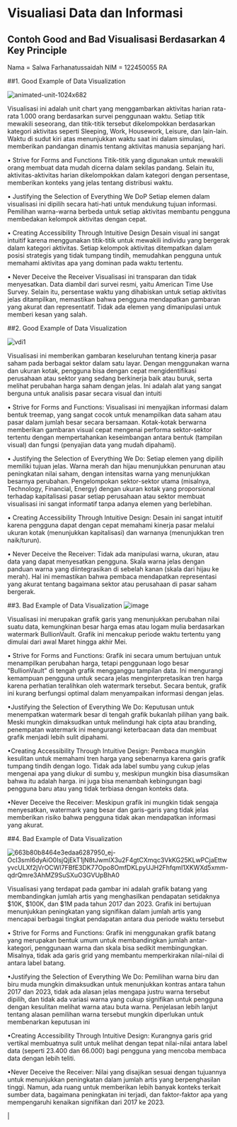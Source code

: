 # Visualiasi Data dan Informasi
##  Contoh Good and Bad  Visualisasi Berdasarkan 4 Key Principle

Nama = Salwa Farhanatussaidah
NIM = 122450055
RA

##1.	Good Example of Data Visualization

![animated-unit-1024x682](https://github.com/user-attachments/assets/e95570b0-0d43-41e9-ba39-e2a675b2c6e2)

Visualisasi ini adalah unit chart yang menggambarkan aktivitas harian rata-rata 1.000 orang berdasarkan survei penggunaan waktu. Setiap titik mewakili seseorang,
dan titik-titik tersebut dikelompokkan berdasarkan kategori aktivitas seperti Sleeping, Work, Housework, Leisure, dan lain-lain. Waktu di sudut kiri atas menunjukkan waktu saat ini dalam simulasi, memberikan pandangan dinamis tentang aktivitas manusia sepanjang hari.

•	Strive for Forms and Functions
Titik-titik yang digunakan untuk mewakili orang membuat data mudah dicerna dalam sekilas pandang. Selain itu, aktivitas-aktivitas harian dikelompokkan dalam kategori dengan persentase, memberikan konteks yang jelas tentang distribusi waktu.

•	Justifying the Selection of Everything We DoP
Setiap elemen dalam visualisasi ini dipilih secara hati-hati untuk mendukung tujuan informasi. Pemilihan warna-warna berbeda untuk setiap aktivitas membantu pengguna membedakan kelompok aktivitas dengan cepat.

•	Creating Accessibility Through Intuitive Design
Desain visual ini sangat intuitif karena menggunakan titik-titik untuk mewakili individu yang bergerak dalam kategori aktivitas. Setiap kelompok aktivitas ditempatkan dalam posisi strategis yang tidak tumpang tindih, memudahkan pengguna untuk memahami aktivitas apa yang dominan pada waktu tertentu.

•	Never Deceive the Receiver
Visualisasi ini transparan dan tidak menyesatkan. Data diambil dari survei resmi, yaitu American Time Use Survey. Selain itu, persentase waktu yang dihabiskan untuk setiap aktivitas jelas ditampilkan, memastikan bahwa pengguna mendapatkan gambaran yang akurat dan representatif. Tidak ada elemen yang dimanipulasi untuk memberi kesan yang salah.


##2.	Good Example of Data Visualization

![vdi1](https://github.com/user-attachments/assets/03528aca-b38a-4172-82ad-8908bce3149c)

Visualisasi ini memberikan gambaran keseluruhan tentang kinerja pasar saham pada berbagai sektor dalam satu layar. Dengan menggunakan warna dan ukuran kotak,
pengguna bisa dengan cepat mengidentifikasi perusahaan atau sektor yang sedang berkinerja baik atau buruk, serta melihat perubahan harga saham dengan jelas. 
Ini adalah alat yang sangat berguna untuk analisis pasar secara visual dan intuiti

•	Strive for Forms and Functions:
Visualisasi ini menyajikan informasi dalam bentuk treemap, yang sangat cocok untuk menampilkan data saham atau pasar dalam jumlah besar secara bersamaan. 
Kotak-kotak berwarna memberikan gambaran visual cepat mengenai performa sektor-sektor tertentu dengan mempertahankan keseimbangan antara bentuk (tampilan visual) dan fungsi (penyajian data yang mudah dipahami).

•	Justifying the Selection of Everything We Do:
Setiap elemen yang dipilih memiliki tujuan jelas. Warna merah dan hijau menunjukkan penurunan atau peningkatan nilai saham, dengan intensitas warna yang menunjukkan besarnya perubahan. Pengelompokan sektor-sektor utama (misalnya, Technology, Financial, Energy) dengan ukuran kotak yang proporsional 
terhadap kapitalisasi pasar setiap perusahaan atau sektor membuat visualisasi ini sangat informatif tanpa adanya elemen yang berlebihan.

•	Creating Accessibility Through Intuitive Design:
Desain ini sangat intuitif karena pengguna dapat dengan cepat memahami kinerja pasar melalui ukuran kotak (menunjukkan kapitalisasi) dan warnanya (menunjukkan tren naik/turun). 

•	Never Deceive the Receiver:
Tidak ada manipulasi warna, ukuran, atau data yang dapat menyesatkan pengguna. Skala warna jelas dengan panduan warna yang diintegrasikan di sebelah kanan (skala dari hijau ke merah). 
Hal ini memastikan bahwa pembaca mendapatkan representasi yang akurat tentang bagaimana sektor atau perusahaan di pasar saham bergerak.

##3. 	Bad Example of Data Visualization
![image](https://github.com/user-attachments/assets/dbb3bec2-09dd-4321-b3f2-f76a2d738509)

Visualisasi ini merupakan grafik garis yang menunjukkan perubahan nilai suatu data, kemungkinan besar harga emas atau logam mulia berdasarkan watermark BullionVault. Grafik ini mencakup periode waktu tertentu yang dimulai dari awal Maret hingga akhir Mei.

• Strive for Forms and Functions:
Grafik ini secara umum bertujuan untuk menampilkan perubahan harga, tetapi penggunaan logo besar "BullionVault" di tengah grafik
mengganggu tampilan data. Ini mengurangi kemampuan pengguna untuk secara jelas menginterpretasikan tren harga karena perhatian teralihkan oleh watermark tersebut. Secara bentuk, grafik ini kurang berfungsi optimal dalam menyampaikan informasi dengan jelas.

•Justifying the Selection of Everything We Do:
Keputusan untuk menempatkan watermark besar di tengah grafik bukanlah pilihan yang baik. Meski mungkin dimaksudkan untuk melindungi hak cipta atau branding, penempatan watermark ini mengurangi keterbacaan data dan membuat grafik menjadi lebih sulit dipahami.

•Creating Accessibility Through Intuitive Design:
Pembaca mungkin kesulitan untuk memahami tren harga yang sebenarnya karena garis grafik tumpang tindih dengan logo. Tidak ada label sumbu yang cukup jelas mengenai apa yang diukur di sumbu y, meskipun mungkin bisa diasumsikan bahwa itu adalah harga. ini juga bisa menambah kebingungan bagi pengguna baru atau yang tidak terbiasa dengan konteks data.

•Never Deceive the Receiver:
Meskipun grafik ini mungkin tidak sengaja menyesatkan, watermark yang besar dan garis-garis yang tidak jelas memberikan risiko bahwa pengguna tidak akan mendapatkan informasi yang akurat.

##4.  Bad Example of Data Visualization

![663b80b8464e3edaa6287950_ej-OcI3smI6dyAiO0IsjQjEkT1jN8tJwmlX3u2F4gtCXmqc3VkKG25KLwPCjaEttwyvcULXf2jVrOCWI7FBfE3DK77Opo8OmfDKLpyUJH2FhfqmI1XKWXd5xmm-qdrQmre3AhMZ9SuSXuO3GVUpBhA0](https://github.com/user-attachments/assets/d3546421-de90-45e3-8546-82489550507b)

Visualisasi yang terdapat pada gambar ini adalah grafik batang yang membandingkan jumlah artis yang menghasilkan pendapatan setidaknya $10K, $100K, dan $1M pada tahun 2017 dan 2023. Grafik ini bertujuan menunjukkan peningkatan yang signifikan dalam jumlah artis yang mencapai berbagai tingkat pendapatan antara dua periode waktu tersebut

• Strive for Forms and Functions:
Grafik ini menggunakan grafik batang yang merupakan bentuk umum untuk membandingkan jumlah antar-kategori, penggunaan warna dan skala bisa sedikit membingungkan. Misalnya, tidak ada garis grid yang membantu memperkirakan nilai-nilai di antara label batang.

•Justifying the Selection of Everything We Do:
Pemilihan warna biru dan biru muda mungkin dimaksudkan untuk menunjukkan kontras antara tahun 2017 dan 2023, tidak ada alasan jelas mengapa justru warna tersebut dipilih, dan tidak ada variasi warna yang cukup signifikan untuk pengguna dengan kesulitan melihat warna atau buta warna. Penjelasan lebih lanjut tentang alasan pemilihan warna tersebut mungkin diperlukan untuk membenarkan keputusan ini

•Creating Accessibility Through Intuitive Design:
Kurangnya garis grid vertikal membuatnya sulit untuk melihat dengan tepat nilai-nilai antara label data (seperti 23.400 dan 66.000) bagi pengguna yang mencoba membaca data dengan lebih teliti.

•Never Deceive the Receiver:
Nilai yang disajikan sesuai dengan tujuannya untuk menunjukkan peningkatan dalam jumlah artis yang berpenghasilan tinggi. Namun, ada ruang untuk memberikan lebih banyak konteks terkait sumber data, bagaimana peningkatan ini terjadi, dan faktor-faktor apa yang mempengaruhi kenaikan signifikan dari 2017 ke 2023.

| 
